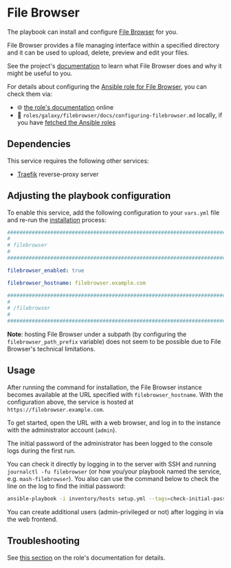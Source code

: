 <!--
SPDX-FileCopyrightText: 2020 - 2024 MDAD project contributors
SPDX-FileCopyrightText: 2020 - 2025 Slavi Pantaleev
SPDX-FileCopyrightText: 2020 Aaron Raimist
SPDX-FileCopyrightText: 2020 Chris van Dijk
SPDX-FileCopyrightText: 2020 Dominik Zajac
SPDX-FileCopyrightText: 2020 Mickaël Cornière
SPDX-FileCopyrightText: 2022 François Darveau
SPDX-FileCopyrightText: 2022 Julian Foad
SPDX-FileCopyrightText: 2022 Warren Bailey
SPDX-FileCopyrightText: 2023 - 2024 MASH project contributors
SPDX-FileCopyrightText: 2023 Antonis Christofides
SPDX-FileCopyrightText: 2023 Felix Stupp
SPDX-FileCopyrightText: 2023 Julian-Samuel Gebühr
SPDX-FileCopyrightText: 2023 Gergely Horváth
SPDX-FileCopyrightText: 2023 Pierre 'McFly' Marty
SPDX-FileCopyrightText: 2024 - 2025 Suguru Hirahara
SPDX-FileCopyrightText: 2024 Philipp Homann

SPDX-License-Identifier: AGPL-3.0-or-later
-->

# File Browser

The playbook can install and configure [File Browser](https://filebrowser.org/) for you.

File Browser provides a file managing interface within a specified directory and it can be used to upload, delete, preview and edit your files.

See the project's [documentation](https://filebrowser.org/) to learn what File Browser does and why it might be useful to you.

For details about configuring the [Ansible role for File Browser](https://codeberg.org/acioustick/ansible-role-filebrowser), you can check them via:
- 🌐 [the role's documentation](https://codeberg.org/acioustick/ansible-role-filebrowser/src/branch/master/docs/configuring-filebrowser.md) online
- 📁 `roles/galaxy/filebrowser/docs/configuring-filebrowser.md` locally, if you have [fetched the Ansible roles](../installing.md)

## Dependencies

This service requires the following other services:

- [Traefik](traefik.md) reverse-proxy server

## Adjusting the playbook configuration

To enable this service, add the following configuration to your `vars.yml` file and re-run the [installation](../installing.md) process:

```yaml
########################################################################
#                                                                      #
# filebrowser                                                          #
#                                                                      #
########################################################################

filebrowser_enabled: true

filebrowser_hostname: filebrowser.example.com

########################################################################
#                                                                      #
# /filebrowser                                                         #
#                                                                      #
########################################################################
```

**Note**: hosting File Browser under a subpath (by configuring the `filebrowser_path_prefix` variable) does not seem to be possible due to File Browser's technical limitations.

## Usage

After running the command for installation, the File Browser instance becomes available at the URL specified with `filebrowser_hostname`. With the configuration above, the service is hosted at `https://filebrowser.example.com`.

To get started, open the URL with a web browser, and log in to the instance with the administrator account (`admin`).

The initial password of the administrator has been logged to the console logs during the first run.

You can check it directly by logging in to the server with SSH and running `journalctl -fu filebrowser` (or how you/your playbook named the service, e.g. `mash-filebrowser`). You also can use the command below to check the line on the log to find the initial password:

```sh
ansible-playbook -i inventory/hosts setup.yml --tags=check-initial-password-filebrowser
```

You can create additional users (admin-privileged or not) after logging in via the web frontend.

## Troubleshooting

See [this section](https://codeberg.org/acioustick/ansible-role-filebrowser/src/branch/master/docs/configuring-filebrowser.md#troubleshooting) on the role's documentation for details.
